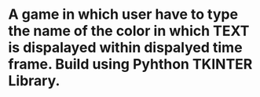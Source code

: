 # A game in which user have to type the name of the color in which TEXT is dispalayed within dispalyed time frame. Build using Pyhthon TKINTER Library.
